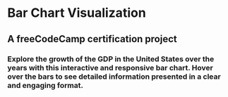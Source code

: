 # Bar Chart Visualization

## A freeCodeCamp certification project

### Explore the growth of the GDP in the United States over the years with this interactive and responsive bar chart. Hover over the bars to see detailed information presented in a clear and engaging format.
